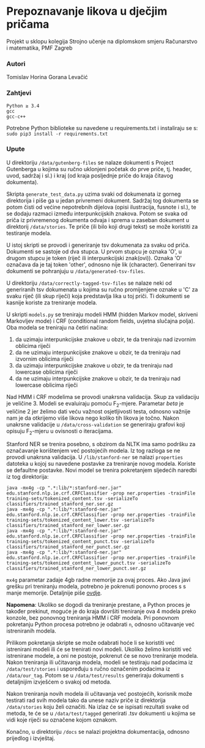 # Prepoznavanje likova u dječjim pričama

Projekt u sklopu kolegija Strojno učenje na diplomskom smjeru Računarstvo i matematika, PMF Zagreb

### Autori
Tomislav Horina
Gorana Levačić

### Zahtjevi
```
Python ≥ 3.4
gcc
gcc-c++
```

Potrebne Python biblioteke su navedene u requirements.txt i instaliraju se s:
``` sudo pip3 install -r requirements.txt ```

### Upute

U direktoriju `/data/gutenberg-files` se nalaze dokumenti s Project Gutenberga u kojima su ručno
uklonjeni početak do prve priče, tj. header, uvod, sadržaj i sl.) i kraj (od kraja posljednje
priče do kraja čitavog dokumenta).

Skripta `generate_test_data.py` uzima svaki od dokumenata iz gorneg direktorija i piše ga u jedan
privremeni dokument. Sadržaj tog dokumenta se potom čisti od većine nepotrebnih dijelova (opisi
ilustracija, fusnote i sl.), te se dodaju razmaci između interpunkcijskih znakova. Potom se svaka
od priča iz privremenog dokumenta odvaja i sprema u zaseban dokument u direktorij `/data/stories`.
Te priče (ili bilo koji drugi tekst) se može koristiti za testiranje modela.

U istoj skripti se provodi i generiranje tsv dokumenata za svaku od priča. Dokumenti se sastoje od
dva stupca. U prvom stupcu je oznaka 'O', u drugom stupcu je token (riječ ili interpunkcijski znak(ovi)).
Oznaka 'O' označava da je taj token 'other', odnosno nije lik (character). Generirani tsv dokumenti
se pohranjuju u `/data/generated-tsv-files`.

U direktoriju `/data/correctly-tagged-tsv-files` se nalaze neki od generiranih tsv dokumenata u kojima
su ručno promijenjene oznake u 'C' za svaku riječ (ili skup riječi) koja predstavlja lika u toj priči.
Ti dokumenti se kasnije koriste za treniranje modela.

U skripti `models.py` se treniraju modeli HMM (hidden Markov model, skriveni Markovljev mode) i CRF
(conditional random fields, uvjetna slučajna polja). Oba modela se treniraju na četiri načina:

1. da uzimaju interpunkcijske znakove u obzir, te da treniraju nad izvornim oblicima riječi  
2. da ne uzimaju interpunkcijske znakove u obzir, te da treniraju nad izvornim oblicima riječi  
3. da uzimaju interpunkcijske znakove u obzir, te da treniraju nad lowercase oblicima riječi  
4. da ne uzimaju interpunkcijske znakove u obzir, te da treniraju nad lowercase oblicima riječi  

Nad HMM i CRF modelima se provodi unakrsna validacija. Skup za validaciju je veličine 3.
Modeli se evaluiraju pomoću F<sub>2</sub>-mjere. Parametar _beta_ je veličine 2 jer
želimo dati veću važnost osjetljivosti testa, odnosno važnije nam je da otkrijemo više likova nego
koliko tih likova je točno. Nakon unakrsne validacije u `/data/cross-validation` se generiraju grafovi
koji opisuju F<sub>2</sub>-mjeru u ovisnosti o iteracijama.

Stanford NER se trenira posebno, s obzirom da NLTK ima samo podršku za označavanje korištenjem već
postojećih modela. Iz tog razloga se ne provodi unakrsna validacija.
U `/lib/stanford-ner` se nalazi `properties` datoteka u kojoj su navedene postavke za treniranje novog modela. 
Koriste se defaultne postavke.
Novi model se trenira pokretanjem sljedećih naredbi iz tog direktorija:
```
java -mx4g -cp ".*:lib/*:stanford-ner.jar" edu.stanford.nlp.ie.crf.CRFClassifier -prop ner.properties -trainFile training-sets/tokenized_content.tsv -serializeTo classifiers/trained_stanford_ner.ser.gz
java -mx4g -cp ".*:lib/*:stanford-ner.jar" edu.stanford.nlp.ie.crf.CRFClassifier -prop ner.properties -trainFile training-sets/tokenized_content_lower.tsv -serializeTo classifiers/trained_stanford_ner_lower.ser.gz
java -mx4g -cp ".*:lib/*:stanford-ner.jar" edu.stanford.nlp.ie.crf.CRFClassifier -prop ner.properties -trainFile training-sets/tokenized_content_punct.tsv -serializeTo classifiers/trained_stanford_ner_punct.ser.gz
java -mx4g -cp ".*:lib/*:stanford-ner.jar" edu.stanford.nlp.ie.crf.CRFClassifier -prop ner.properties -trainFile training-sets/tokenized_content_lower_punct.tsv -serializeTo classifiers/trained_stanford_ner_lower_punct.ser.gz
```

`mx4g` parametar zadaje 4gb radne memorije za ovaj proces. Ako Java javi grešku pri treniranju modela, potrebno je 
pokrenuti ponovno proces s s manje memorije. Detaljnije piše [ovdje](http://nlp.stanford.edu/software/crf-faq.shtml#d).

__Napomena__: Ukoliko se dogodi da treniranje prestane, a Python proces je također prekinut, moguće je do kraja dovršiti 
treniranje ova 4 modela preko konzole, bez ponovnog treniranja HMM i CRF modela. Pri ponovnom pokretanju Python procesa 
potrebno je odabrati `n`, odnosno učitavanje već istreniranih modela.

Prilikom pokretanja skripte se može odabrati hoće li se koristiti već istrenirani modeli ili će se
trenirati novi modeli. Ukoliko želimo koristiti već istrenirane modele, a oni ne postoje, pokrenut će se novo
treniranje modela. Nakon treniranja ili učitavanja modela, modeli se testiraju nad podacima iz `/data/test/stories` i 
uspoređuju s ručno označenim podacima iz `/data/our_tag`. Potom se u `/data/test/results` generiraju dokumenti s 
detaljnijim izvješćem o svakoj od metoda.

Nakon treniranja novih modela ili učitavanja već postojećih, korisnik može testirati rad svih modela tako da unese naziv
priče iz direktorija `/data/stories` koju želi označiti. Na izlaz će se ispisati rezultati svake od metoda, te će se u
`/data/test/tagged` generirati .tsv dokumenti u kojima se vidi koje riječi su označene kojom oznakom.

Konačno, u direktoriju `/docs` se nalazi projektna dokumentacija, odnosno prijedlog i izvještaj.

